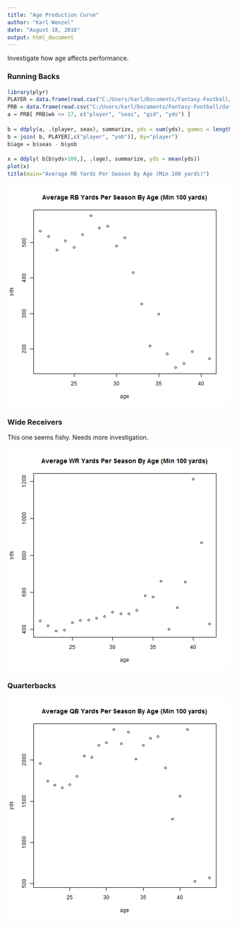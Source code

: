 ```yaml
---
title: "Age Production Curve"
author: "Karl Wenzel"
date: "August 18, 2016"
output: html_document
---
```




Investigate how age affects performance.

### Running Backs


```r
library(plyr)
PLAYER = data.frame(read.csv("C:/Users/karl/Documents/Fantasy-Football/data/nfl_00-15/csv//PLAYER.csv"))
PRB = data.frame(read.csv("C:/Users/karl/Documents/Fantasy-Football/data/tidy/full/PRB.csv"))
a = PRB[ PRB$wk <= 17, c("player", "seas", "gid", "yds") ]

b = ddply(a, .(player, seas), summarize, yds = sum(yds), games = length(unique(gid) )) 
b = join( b, PLAYER[,c("player", "yob")], by="player")
b$age = b$seas - b$yob

x = ddply( b[b$yds>100,], .(age), summarize, yds = mean(yds))
plot(x)
title(main="Average RB Yards Per Season By Age (Min 100 yards)")
```

![plot of chunk unnamed-chunk-1](figure/unnamed-chunk-1.png) 

### Wide Receivers

This one seems fishy.  Needs more investigation.

![plot of chunk unnamed-chunk-2](figure/unnamed-chunk-2.png) 

### Quarterbacks

![plot of chunk unnamed-chunk-3](figure/unnamed-chunk-3.png) 


